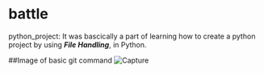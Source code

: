 # battle
python_project: It was bascically a part of learning how to create a python project by using ***File Handling***,
                in Python.

##Image of basic git command
![Capture](https://user-images.githubusercontent.com/54764701/73684063-7277ce80-46e9-11ea-9301-4be1651e7b76.PNG)
